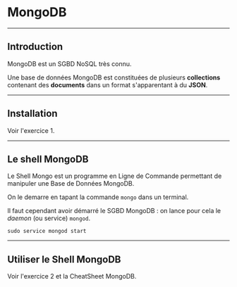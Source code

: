 # MongoDB



---



## Introduction

MongoDB est un SGBD NoSQL très connu.

Une base de données MongoDB est constituées de plusieurs **collections** contenant des **documents** dans un format s'apparentant à du **JSON**.



---



## Installation

Voir l'exercice 1.



---



## Le shell MongoDB

Le Shell Mongo est un programme en Ligne de Commande permettant de manipuler une Base de Données MongoDB.

On le demarre en tapant la commande `mongo` dans un terminal.

Il faut cependant avoir démarré le SGBD MongoDB : on lance pour cela le _daemon_ (ou service) `mongod`.

```
sudo service mongod start
```



---



## Utiliser le Shell MongoDB

Voir l'exercice 2 et la CheatSheet MongoDB.
